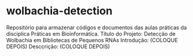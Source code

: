 # wolbachia-detection
Repositório para armazenar códigos e documentos das aulas práticas da disciplica Práticas em Bioinformática.
Título do Projeto: Detecção de Wolbachia em Bibliotecas de Pequenos RNAs
Introdução: (COLOQUE DEPOIS)
Desccrição: (COLOQUE DEPOIS)

